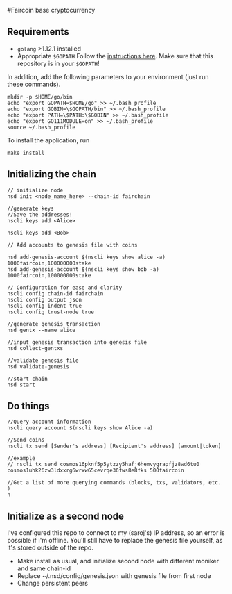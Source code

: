 

#Faircoin base cryptocurrency

## Requirements
- `golang`	>1.12.1 installed
- Appropriate `$GOPATH`
Follow the [instructions here](https://golang.org/doc/install). Make sure that this repository is in your `$GOPATH`! 

In addition, add the following parameters to your environment (just run these commands). 

```
mkdir -p $HOME/go/bin
echo "export GOPATH=$HOME/go" >> ~/.bash_profile
echo "export GOBIN=\$GOPATH/bin" >> ~/.bash_profile
echo "export PATH=\$PATH:\$GOBIN" >> ~/.bash_profile
echo "export GO111MODULE=on" >> ~/.bash_profile
source ~/.bash_profile
```

To install the application, run 

```
make install
```

## Initializing the chain
```
// initialize node
nsd init <node_name_here> --chain-id fairchain

//generate keys
//Save the addresses!
nscli keys add <Alice>

nscli keys add <Bob>

// Add accounts to genesis file with coins

nsd add-genesis-account $(nscli keys show alice -a) 1000faircoin,100000000stake
nsd add-genesis-account $(nscli keys show bob -a) 1000faircoin,100000000stake

// Configuration for ease and clarity
nscli config chain-id fairchain
nscli config output json
nscli config indent true
nscli config trust-node true

//generate genesis transaction
nsd gentx --name alice

//input genesis transaction into genesis file
nsd collect-gentxs

//validate genesis file
nsd validate-genesis

//start chain
nsd start
```

## Do things
```
//Query account information
nscli query account $(nscli keys show Alice -a)

//Send coins
nscli tx send [Sender's address] [Recipient's address] [amount|token]

//example
// nscli tx send cosmos16pknf5p5ytzzy5hafj6hemvygrapfjz8wd6tu0 cosmos1uhk26zw3ldxxrg6wrxw65cevrqe36fws8e8fks 500faircoin

//Get a list of more querying commands (blocks, txs, validators, etc. )
n

```
## Initialize as a second node
I've configured this repo to connect to my (saroj's) IP address, so an error is possible if I'm offline. 
You'll still have to replace the genesis file yourself, as it's stored outside of the repo. 
- Make install as usual, and initialize second node with different moniker and same chain-id
- Replace ~/.nsd/config/genesis.json with genesis file from first node 
- Change persistent peers 
